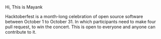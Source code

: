 Hi, This is Mayank 

Hacktoberfest is a month-long celebration of open source software between October 1 to October 31.
In which participants need to make four pull request, to win the concert.
This is open to everyone and anyone can contribute to it.
